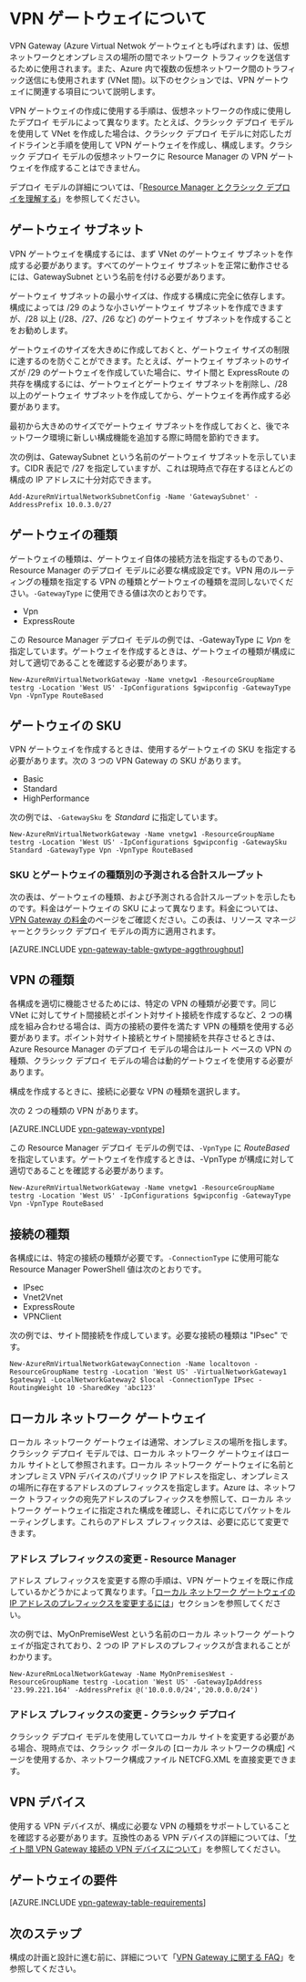<properties 
   pageTitle="Virtual Network クロスプレミス接続の VPN Gateway について | Microsoft Azure"
   description="ハイブリッド構成のサイト間クロスプレミス接続、VNet 間接続、ポイント対サイト接続に使用できる VPN ゲートウェイについて説明します。"
   services="vpn-gateway"
   documentationCenter="na"
   authors="cherylmc"
   manager="carmonm"
   editor=""
   tags="azure-resource-manager,azure-service-management"/>
<tags 
   ms.service="vpn-gateway"
   ms.devlang="na"
   ms.topic="get-started-article"
   ms.tgt_pltfrm="na"
   ms.workload="infrastructure-services"
   ms.date="03/18/2016"
   ms.author="cherylmc" />

# VPN ゲートウェイについて

VPN Gateway (Azure Virtual Netwok ゲートウェイとも呼ばれます) は、仮想ネットワークとオンプレミスの場所の間でネットワーク トラフィックを送信するために使用されます。また、Azure 内で複数の仮想ネットワーク間のトラフィック送信にも使用されます (VNet 間)。以下のセクションでは、VPN ゲートウェイに関連する項目について説明します。

VPN ゲートウェイの作成に使用する手順は、仮想ネットワークの作成に使用したデプロイ モデルによって異なります。たとえば、クラシック デプロイ モデルを使用して VNet を作成した場合は、クラシック デプロイ モデルに対応したガイドラインと手順を使用して VPN ゲートウェイを作成し、構成します。クラシック デプロイ モデルの仮想ネットワークに Resource Manager の VPN ゲートウェイを作成することはできません。

デプロイ モデルの詳細については、「[Resource Manager とクラシック デプロイを理解する](../resource-manager-deployment-model.md)」を参照してください。


## <a name="gwsub"></a>ゲートウェイ サブネット

VPN ゲートウェイを構成するには、まず VNet のゲートウェイ サブネットを作成する必要があります。すべてのゲートウェイ サブネットを正常に動作させるには、GatewaySubnet という名前を付ける必要があります。

ゲートウェイ サブネットの最小サイズは、作成する構成に完全に依存します。構成によっては /29 のような小さいゲートウェイ サブネットを作成できますが、/28 以上 (/28、/27、/26 など) のゲートウェイ サブネットを作成することをお勧めします。

ゲートウェイのサイズを大きめに作成しておくと、ゲートウェイ サイズの制限に達するのを防ぐことができます。たとえば、ゲートウェイ サブネットのサイズが /29 のゲートウェイを作成していた場合に、サイト間と ExpressRoute の共存を構成するには、ゲートウェイとゲートウェイ サブネットを削除し、/28 以上のゲートウェイ サブネットを作成してから、ゲートウェイを再作成する必要があります。

最初から大きめのサイズでゲートウェイ サブネットを作成しておくと、後でネットワーク環境に新しい構成機能を追加する際に時間を節約できます。

次の例は、GatewaySubnet という名前のゲートウェイ サブネットを示しています。CIDR 表記で /27 を指定していますが、これは現時点で存在するほとんどの構成の IP アドレスに十分対応できます。

	Add-AzureRmVirtualNetworkSubnetConfig -Name 'GatewaySubnet' -AddressPrefix 10.0.3.0/27


## <a name="gwtype"></a>ゲートウェイの種類

ゲートウェイの種類は、ゲートウェイ自体の接続方法を指定するものであり、Resource Manager のデプロイ モデルに必要な構成設定です。VPN 用のルーティングの種類を指定する VPN の種類とゲートウェイの種類を混同しないでください。`-GatewayType` に使用できる値は次のとおりです。

- Vpn
- ExpressRoute


この Resource Manager デプロイ モデルの例では、-GatewayType に *Vpn* を指定しています。ゲートウェイを作成するときは、ゲートウェイの種類が構成に対して適切であることを確認する必要があります。

	New-AzureRmVirtualNetworkGateway -Name vnetgw1 -ResourceGroupName testrg -Location 'West US' -IpConfigurations $gwipconfig -GatewayType Vpn -VpnType RouteBased

## <a name="gwsku"></a>ゲートウェイの SKU

VPN ゲートウェイを作成するときは、使用するゲートウェイの SKU を指定する必要があります。次の 3 つの VPN Gateway の SKU があります。

- Basic
- Standard
- HighPerformance

次の例では、`-GatewaySku` を *Standard* に指定しています。

	New-AzureRmVirtualNetworkGateway -Name vnetgw1 -ResourceGroupName testrg -Location 'West US' -IpConfigurations $gwipconfig -GatewaySku Standard -GatewayType Vpn -VpnType RouteBased

### SKU とゲートウェイの種類別の予測される合計スループット


次の表は、ゲートウェイの種類、および予測される合計スループットを示したものです。料金はゲートウェイの SKU によって異なります。料金については、[VPN Gateway の料金](https://azure.microsoft.com/pricing/details/vpn-gateway/)のページをご確認ください。この表は、リソース マネージャーとクラシック デプロイ モデルの両方に適用されます。

[AZURE.INCLUDE [vpn-gateway-table-gwtype-aggthroughput](../../includes/vpn-gateway-table-gwtype-aggtput-include.md)]

## <a name="vpntype"></a>VPN の種類

各構成を適切に機能させるためには、特定の VPN の種類が必要です。同じ VNet に対してサイト間接続とポイント対サイト接続を作成するなど、2 つの構成を組み合わせる場合は、両方の接続の要件を満たす VPN の種類を使用する必要があります。ポイント対サイト接続とサイト間接続を共存させるときは、Azure Resource Manager のデプロイ モデルの場合はルート ベースの VPN の種類、クラシック デプロイ モデルの場合は動的ゲートウェイを使用する必要があります。

構成を作成するときに、接続に必要な VPN の種類を選択します。

次の 2 つの種類の VPN があります。

[AZURE.INCLUDE [vpn-gateway-vpntype](../../includes/vpn-gateway-vpntype-include.md)]

この Resource Manager デプロイ モデルの例では、`-VpnType` に *RouteBased* を指定しています。ゲートウェイを作成するときは、-VpnType が構成に対して適切であることを確認する必要があります。

	New-AzureRmVirtualNetworkGateway -Name vnetgw1 -ResourceGroupName testrg -Location 'West US' -IpConfigurations $gwipconfig -GatewayType Vpn -VpnType RouteBased

## <a name="connectiontype"></a>接続の種類

各構成には、特定の接続の種類が必要です。`-ConnectionType` に使用可能な Resource Manager PowerShell 値は次のとおりです。

- IPsec
- Vnet2Vnet
- ExpressRoute
- VPNClient

次の例では、サイト間接続を作成しています。必要な接続の種類は "IPsec" です。

	New-AzureRmVirtualNetworkGatewayConnection -Name localtovon -ResourceGroupName testrg -Location 'West US' -VirtualNetworkGateway1 $gateway1 -LocalNetworkGateway2 $local -ConnectionType IPsec -RoutingWeight 10 -SharedKey 'abc123'


## <a name="lng"></a>ローカル ネットワーク ゲートウェイ

ローカル ネットワーク ゲートウェイは通常、オンプレミスの場所を指します。クラシック デプロイ モデルでは、ローカル ネットワーク ゲートウェイはローカル サイトとして参照されます。ローカル ネットワーク ゲートウェイに名前とオンプレミス VPN デバイスのパブリック IP アドレスを指定し、オンプレミスの場所に存在するアドレスのプレフィックスを指定します。Azure は、ネットワーク トラフィックの宛先アドレスのプレフィックスを参照して、ローカル ネットワーク ゲートウェイに指定された構成を確認し、それに応じてパケットをルーティングします。これらのアドレス プレフィックスは、必要に応じて変更できます。



### アドレス プレフィックスの変更 - Resource Manager

アドレス プレフィックスを変更する際の手順は、VPN ゲートウェイを既に作成しているかどうかによって異なります。「[ローカル ネットワーク ゲートウェイの IP アドレスのプレフィックスを変更するには](vpn-gateway-create-site-to-site-rm-powershell.md#modify)」セクションを参照してください。

次の例では、MyOnPremiseWest という名前のローカル ネットワーク ゲートウェイが指定されており、2 つの IP アドレスのプレフィックスが含まれることがわかります。

	New-AzureRmLocalNetworkGateway -Name MyOnPremisesWest -ResourceGroupName testrg -Location 'West US' -GatewayIpAddress '23.99.221.164' -AddressPrefix @('10.0.0.0/24','20.0.0.0/24')	

### アドレス プレフィックスの変更 - クラシック デプロイ

クラシック デプロイ モデルを使用していてローカル サイトを変更する必要がある場合、現時点では、クラシック ポータルの [ローカル ネットワークの構成] ページを使用するか、ネットワーク構成ファイル NETCFG.XML を直接変更できます。


## VPN デバイス

使用する VPN デバイスが、構成に必要な VPN の種類をサポートしていることを確認する必要があります。互換性のある VPN デバイスの詳細については、「[サイト間 VPN Gateway 接続の VPN デバイスについて](vpn-gateway-about-vpn-devices.md)」を参照してください。

## ゲートウェイの要件


[AZURE.INCLUDE [vpn-gateway-table-requirements](../../includes/vpn-gateway-table-requirements-include.md)]


## 次のステップ

構成の計画と設計に進む前に、詳細について「[VPN Gateway に関する FAQ](vpn-gateway-vpn-faq.md)」を参照してください。





 

<!---HONumber=AcomDC_0330_2016-->